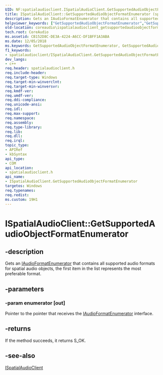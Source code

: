 ```yaml
---
UID: NF:spatialaudioclient.ISpatialAudioClient.GetSupportedAudioObjectFormatEnumerator
title: ISpatialAudioClient::GetSupportedAudioObjectFormatEnumerator (spatialaudioclient.h)
description: Gets an IAudioFormatEnumerator that contains all supported audio formats for spatial audio objects, the first item in the list represents the most preferable format.helpviewer_keywords: ["GetSupportedAudioObjectFormatEnumerator","GetSupportedAudioObjectFormatEnumerator method [Core Audio]","GetSupportedAudioObjectFormatEnumerator method [Core Audio]","ISpatialAudioClient interface","ISpatialAudioClient interface [Core Audio]","GetSupportedAudioObjectFormatEnumerator method","ISpatialAudioClient.GetSupportedAudioObjectFormatEnumerator","ISpatialAudioClient::GetSupportedAudioObjectFormatEnumerator","coreaudio.ispatialaudioclient_getsupportedaudioobjectformatenumerator","spatialaudioclient/ISpatialAudioClient::GetSupportedAudioObjectFormatEnumerator"]
old-location: coreaudio\ispatialaudioclient_getsupportedaudioobjectformatenumerator.htm
tech.root: CoreAudio
ms.assetid: CB152D8C-DE3A-4224-A6CC-DF1BFF1A3ABA
ms.date: 12/05/2018
ms.keywords: GetSupportedAudioObjectFormatEnumerator, GetSupportedAudioObjectFormatEnumerator method [Core Audio], GetSupportedAudioObjectFormatEnumerator method [Core Audio],ISpatialAudioClient interface, ISpatialAudioClient interface [Core Audio],GetSupportedAudioObjectFormatEnumerator method, ISpatialAudioClient.GetSupportedAudioObjectFormatEnumerator, ISpatialAudioClient::GetSupportedAudioObjectFormatEnumerator, coreaudio.ispatialaudioclient_getsupportedaudioobjectformatenumerator, spatialaudioclient/ISpatialAudioClient::GetSupportedAudioObjectFormatEnumerator
f1_keywords:
- spatialaudioclient/ISpatialAudioClient.GetSupportedAudioObjectFormatEnumerator
dev_langs:
- c++
req.header: spatialaudioclient.h
req.include-header: 
req.target-type: Windows
req.target-min-winverclnt: 
req.target-min-winversvr: 
req.kmdf-ver: 
req.umdf-ver: 
req.ddi-compliance: 
req.unicode-ansi: 
req.idl: 
req.max-support: 
req.namespace: 
req.assembly: 
req.type-library: 
req.lib: 
req.dll: 
req.irql: 
topic_type:
- APIRef
- kbSyntax
api_type:
- COM
api_location:
- spatialaudioclient.h
api_name:
- ISpatialAudioClient.GetSupportedAudioObjectFormatEnumerator
targetos: Windows
req.typenames: 
req.redist: 
ms.custom: 19H1
---
```


# ISpatialAudioClient::GetSupportedAudioObjectFormatEnumerator


## -description


Gets an <a href="https://docs.microsoft.com/windows/desktop/api/spatialaudioclient/nn-spatialaudioclient-iaudioformatenumerator">IAudioFormatEnumerator</a> that contains  all supported audio formats for spatial audio objects, the first item in the list represents the most preferable format.


## -parameters




### -param enumerator [out]

Pointer to the pointer that receives the <a href="https://docs.microsoft.com/windows/desktop/api/spatialaudioclient/nn-spatialaudioclient-iaudioformatenumerator">IAudioFormatEnumerator</a> interface.


## -returns



If the method succeeds, it returns S_OK.




## -see-also




<a href="https://docs.microsoft.com/windows/desktop/api/spatialaudioclient/nn-spatialaudioclient-ispatialaudioclient">ISpatialAudioClient</a>
 

 

